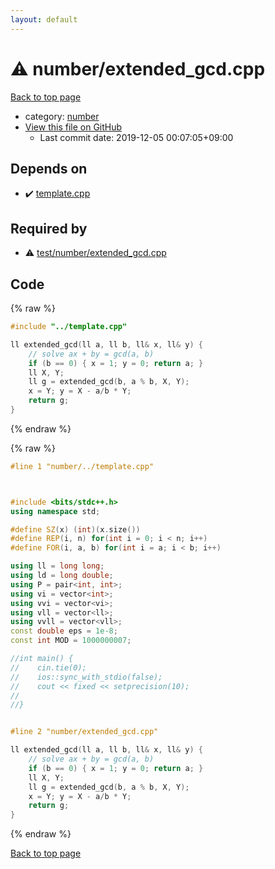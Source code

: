 ```yaml
---
layout: default
---
```


<!-- mathjax config similar to math.stackexchange -->
<script type="text/javascript" async
  src="https://cdnjs.cloudflare.com/ajax/libs/mathjax/2.7.5/MathJax.js?config=TeX-MML-AM_CHTML">
</script>
<script type="text/x-mathjax-config">
  MathJax.Hub.Config({
    TeX: { equationNumbers: { autoNumber: "AMS" }},
    tex2jax: {
      inlineMath: [ ['$','$'] ],
      processEscapes: true
    },
    "HTML-CSS": { matchFontHeight: false },
    displayAlign: "left",
    displayIndent: "2em"
  });
</script>

<script type="text/javascript" src="https://cdnjs.cloudflare.com/ajax/libs/jquery/3.4.1/jquery.min.js"></script>
<script src="https://cdn.jsdelivr.net/npm/jquery-balloon-js@1.1.2/jquery.balloon.min.js" integrity="sha256-ZEYs9VrgAeNuPvs15E39OsyOJaIkXEEt10fzxJ20+2I=" crossorigin="anonymous"></script>
<script type="text/javascript" src="../../assets/js/copy-button.js"></script>
<link rel="stylesheet" href="../../assets/css/copy-button.css" />


# :warning: number/extended_gcd.cpp

<a href="../../index.html">Back to top page</a>

* category: <a href="../../index.html#b1bc248a7ff2b2e95569f56de68615df">number</a>
* <a href="{{ site.github.repository_url }}/blob/master/number/extended_gcd.cpp">View this file on GitHub</a>
    - Last commit date: 2019-12-05 00:07:05+09:00




## Depends on

* :heavy_check_mark: <a href="../template.cpp.html">template.cpp</a>


## Required by

* :warning: <a href="../test/number/extended_gcd.cpp.html">test/number/extended_gcd.cpp</a>


## Code

<a id="unbundled"></a>
{% raw %}
```cpp
#include "../template.cpp"

ll extended_gcd(ll a, ll b, ll& x, ll& y) {
    // solve ax + by = gcd(a, b)
    if (b == 0) { x = 1; y = 0; return a; }
    ll X, Y;
    ll g = extended_gcd(b, a % b, X, Y);
    x = Y; y = X - a/b * Y;
    return g;
}

```
{% endraw %}

<a id="bundled"></a>
{% raw %}
```cpp
#line 1 "number/../template.cpp"



#include <bits/stdc++.h>
using namespace std;

#define SZ(x) (int)(x.size())
#define REP(i, n) for(int i = 0; i < n; i++)
#define FOR(i, a, b) for(int i = a; i < b; i++)

using ll = long long;
using ld = long double;
using P = pair<int, int>;
using vi = vector<int>;
using vvi = vector<vi>;
using vll = vector<ll>;
using vvll = vector<vll>;
const double eps = 1e-8;
const int MOD = 1000000007;

//int main() {
//    cin.tie(0);
//    ios::sync_with_stdio(false);
//    cout << fixed << setprecision(10);
//
//}


#line 2 "number/extended_gcd.cpp"

ll extended_gcd(ll a, ll b, ll& x, ll& y) {
    // solve ax + by = gcd(a, b)
    if (b == 0) { x = 1; y = 0; return a; }
    ll X, Y;
    ll g = extended_gcd(b, a % b, X, Y);
    x = Y; y = X - a/b * Y;
    return g;
}

```
{% endraw %}

<a href="../../index.html">Back to top page</a>

